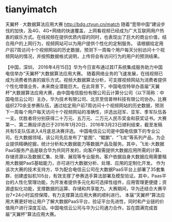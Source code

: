 # tianyimatch
天翼杯 · 大数据算法应用大赛
http://bdg.ctyun.cn/match
随着“宽带中国”建设步伐的加快，及4G、4G+网络的快速覆盖，上网看视频已经成为广大互联网用户热衷的娱乐方式。在线视频在提供优质内容的同时，也表现出了巨大的商业价值，结合用户的上网行为，视频网站可以为用户提供个性化的定制服务。
请根据给定用户前7周访问十个视频网站的历史数据，预测下一周每个用户每天分别访问十个视频网站的情况，并按照数据格式说明，上传将会有访问行为的用户的预测结果。
    
【中国，深圳， 2016年4月15日】华为今日宣布通过其IT系统集成服务助力中国电信举办“天翼杯”大数据算法应用大赛。
随着网络业务的飞速发展，在线视频已成为消费者热衷的娱乐方式。视频大数据算法分析，可支撑视频网站为消费者提供个性化增值业务，未来商业潜能巨大。在此背景下，中国电信特举办首届“天翼杯”大数据算法应用大赛，由中国电信股份有限公司云计算分公司（以下简称：中国电信云公司）主办，华为技术有限公司、北京至信普林科技有限公司协办。比赛组织270余支参赛队伍，通过给定用户前7周访问十个视频网站的历史数据，预测下一周每个用户每天访问十个视频网站的准确性，评选出冠军、亚军、季军队伍各一支。优胜者将分别获得二十万元、五万元、二万元人民币奖金和获奖证书。大赛第一、第二赛段评选已于2016年1月20日、2016年3月23日顺利结束，截至发稿共有5支队伍进入4月底总决赛评选。
中国电信云公司是中国电信旗下的专业公司。在大数据领域，该公司先后发布了“星图”、“鲲鹏”、“飞龙”等系列产品，为企业提供精确挖掘，统计分析和大数据能力等数据产品及服务。其中，飞龙-大数据PaaS服务产品是联合华为共同开发的，向客户按需提供大数据应用所需的计算、存储资源以及数据汇集、处理、展现等专业服务。客户依据自身大数据应用需要租用大数据PaaS基础能力，亦可进行大数据分析、处理、应用的定制化开发。
作为该次大赛的技术支持方，华为配合电信云公司在大数据PaaS平台上部署了35套集群、创建虚拟机105台，有效支撑了参赛选手算法部署及模型验证。其中，Paas平台的人性化管理功能，为开发者提供多元化和可选择性组件，应用管理更便捷；资源虚拟化功能，支撑数据的运算、存储和共享能力。大赛期间，华为还结合大赛平台7*24小时监控保障，有力支撑算法应用大赛的顺利进行。
本届“天翼杯”算法应用大赛更好地让用户了解大数据PaaS平台，验证平台先进性，同时和产业链的价值用户进行深度互动。中国电信云公司与华为公司通力合作，旨在圆满完成首届“天翼杯”算法应用大赛。
